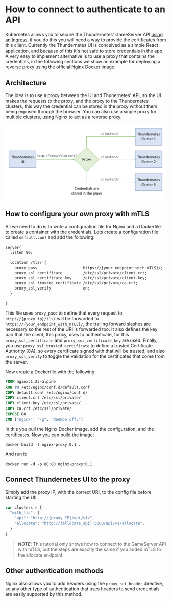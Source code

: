 # How to connect to authenticate to an API

Kubernetes allows you to secure the Thundernetes' GameServer API [using an Ingress](https://playfab.github.io/thundernetes/howtos/serviceingress.html), if you do this you will need a way to provide the certificates from this client. Currently the Thundernetes UI is conceived as a simple React application, and because of this it's not safe to store credentials in the app. A very easy to implement alternative is to use a proxy that contains the credentials, in the following sections we show an example for deploying a reverse proxy using the official [Nginx Docker image](https://hub.docker.com/_/nginx).

## Architecture

The idea is to use a proxy between the UI and Thunernetes' API, so the UI makes the requests to the proxy, and the proxy to the Thundernetes clusters, this way the credential can be stored in the proxy without them being exposed through the browser. You can also use a single proxy for multiple clusters, using Nginx to act as a reverse proxy.

![Graphic describing the architecture of Thundernetes UI using a proxy](./thundernetes_ui_proxy.png "Graphic describing the architecture of Thundernetes UI using a proxy")

## How to configure your own proxy with mTLS

All we need to do is to write a configuration file for Nginx and a Dockerfile to create a container with the credentials. Lets create a configuration file called ```default.conf``` and add the following:

```nginx
server{
  listen 80;

  location /tls/ {
    proxy_pass                    https://{your_endpoint_with_mTLS}/;
    proxy_ssl_certificate         /etc/ssl/private/client.crt;
    proxy_ssl_certificate_key     /etc/ssl/private/client.key;
    proxy_ssl_trusted_certificate /etc/ssl/private/ca.crt;
    proxy_ssl_verify              on;
  }

}
```

This file uses ```proxy_pass``` to define that every request to ```http://{proxy_ip}/tls/``` will be forwarded to ```https://{your_endpoint_with_mTLS}/```, the trailing forward slashes are necessary so the rest of the URI is forwarded too. It also defines the key pair that the client, this proxy, uses to authenticate, for this ```proxy_ssl_certificate``` and ```proxy_ssl_certificate_key``` are used. Finally, you use ```proxy_ssl_trusted_certificate``` to define a trusted Certificate Authority (CA), so every certificate signed with that will be trusted, and also ```proxy_ssl_verify``` to toggle the validation for the certificates that come from the server.

Now create a Dockerfile with the following:

```Dockerfile
FROM nginx:1.23-alpine
RUN rm /etc/nginx/conf.d/default.conf
COPY default.conf /etc/nginx/conf.d/
COPY client.crt /etc/ssl/private/
COPY client.key /etc/ssl/private/
COPY ca.crt /etc/ssl/private/
EXPOSE 80
CMD ["nginx", "-g", "daemon off;"]

```

In this you pull the Nginx Docker image, add the configuration, and the certificates. Now you can build the image:

```
docker build -t nginx-proxy:0.1 .
```

And run it:

```
docker run -d -p 80:80 nginx-proxy:0.1
```

## Connect Thundernetes UI to the proxy

Simply add the proxy IP, with the correct URI, to the config file before starting the UI:

```js
var clusters = {
  "with_tls": {
    "api": "http://{proxy_IP}/api/v1/",
    "allocate": "http://{allocate_api}:5000/api/v1/allocate",
  }
}
```

> **_NOTE_**: This tutorial only shows how to connect to the GameServer API with mTLS, but the steps are exactly the same if you added mTLS to the allocate endpoint.

## Other authentication methods

Nginx also allows you to add headers using the ```proxy_set_header``` directive, so any other type of authentication that uses headers to send credentials are easily supported by this method. 
